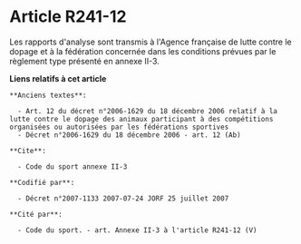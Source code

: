 # Article R241-12

Les rapports d'analyse sont transmis à l'Agence française de lutte contre le dopage et à la fédération concernée dans les
conditions prévues par le règlement type présenté en annexe II-3.

**Liens relatifs à cet article**

	**Anciens textes**:

	  - Art. 12 du décret n°2006-1629 du 18 décembre 2006 relatif à la lutte contre le dopage des animaux participant à des compétitions organisées ou autorisées par les fédérations sportives
	  - Décret n°2006-1629 du 18 décembre 2006 - art. 12 (Ab)

	**Cite**:

	  - Code du sport annexe II-3

	**Codifié par**:

	  - Décret n°2007-1133 2007-07-24 JORF 25 juillet 2007

	**Cité par**:

	  - Code du sport. - art. Annexe II-3 à l'article R241-12 (V)
